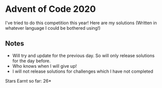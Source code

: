 # Advent of Code 2020

I've tried to do this competition this year!  Here are my solutions (Written in whatever language I could be bothered using!)

## Notes
- Will try and update for the previous day.  So will only release solutions for the day before.  
- Who knows when I will give up!
- I will not release solutions for challenges which I have not completed

Stars Earnt so far: 26*
